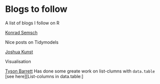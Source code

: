 # Blogs to follow
A list of blogs I follow on R

[Konrad Semsch](https://konradsemsch.netlify.app/)

Nice posts on Tidymodels

[Joshua Kunst](http://jkunst.com/)

Visualisation

[Tyson Barrett](https://tysonbarrett.com)
Has done some greate work on list-clumns with `data.table` [see here][List-columns in data.table:]
